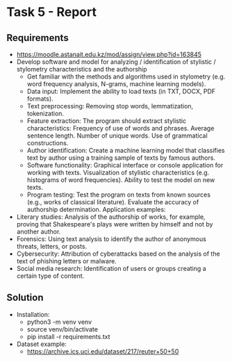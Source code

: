 # Task 5 - Report

## Requirements
- https://moodle.astanait.edu.kz/mod/assign/view.php?id=163845
- Develop software and model for analyzing / identification of stylistic / stylometry characteristics and the authorship
  - Get familiar with the methods and algorithms used in stylometry (e.g. word frequency analysis, N-grams, machine learning models).
  - Data input: Implement the ability to load texts (in TXT, DOCX, PDF formats).
  - Text preprocessing: Removing stop words, lemmatization, tokenization.
  - Feature extraction: The program should extract stylistic characteristics: Frequency of use of words and phrases. Average sentence length. Number of unique words. Use of grammatical constructions.
  - Author identification: Create a machine learning model that classifies text by author using a training sample of texts by famous authors.
  - Software functionality: Graphical interface or console application for working with texts. Visualization of stylistic characteristics (e.g. histograms of word frequencies). Ability to test the model on new texts.
  - Program testing: Test the program on texts from known sources (e.g., works of classical literature). Evaluate the accuracy of authorship determination.
Application examples:
- Literary studies: Analysis of the authorship of works, for example, proving that Shakespeare's plays were written by himself and not by another author.
- Forensics: Using text analysis to identify the author of anonymous threats, letters, or posts.
- Cybersecurity: Attribution of cyberattacks based on the analysis of the text of phishing letters or malware.
- Social media research: Identification of users or groups creating a certain type of content.

## Solution
- Installation:
  - python3 -m venv venv
  - source venv/bin/activate
  - pip install -r requirements.txt
- Dataset example:
  - https://archive.ics.uci.edu/dataset/217/reuter+50+50
